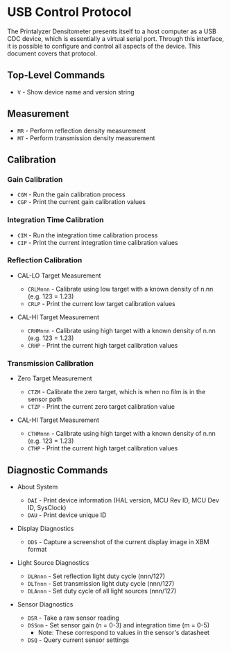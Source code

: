 USB Control Protocol
====================

The Printalyzer Densitometer presents itself to a host computer as a USB CDC
device, which is essentially a virtual serial port. Through this interface,
it is possible to configure and control all aspects of the device.
This document covers that protocol.

Top-Level Commands
------------------
* `V` - Show device name and version string


Measurement
-----------
* `MR` - Perform reflection density measurement
* `MT` - Perform transmission density measurement


Calibration
-----------

### Gain Calibration
* `CGM` - Run the gain calibration process
* `CGP` - Print the current gain calibration values

### Integration Time Calibration
* `CIM` - Run the integration time calibration process
* `CIP` - Print the current integration time calibration values

### Reflection Calibration
* CAL-LO Target Measurement
  * `CRLMnnn` - Calibrate using low target with a known density of n.nn (e.g. 123 = 1.23)
  * `CRLP` - Print the current low target calibration values

* CAL-HI Target Measurement
  * `CRHMnnn` - Calibrate using high target with a known density of n.nn (e.g. 123 = 1.23)
  * `CRHP` - Print the current high target calibration values

### Transmission Calibration
* Zero Target Measurement
  * `CTZM` - Calibrate the zero target, which is when no film is in the sensor path
  * `CTZP` - Print the current zero target calibration value

* CAL-HI Target Measurement
  * `CTHMnnn` - Calibrate using high target with a known density of n.nn (e.g. 123 = 1.23)
  * `CTHP` - Print the current high target calibration values

Diagnostic Commands
-------------------
* About System
  * `DAI` - Print device information (HAL version, MCU Rev ID, MCU Dev ID, SysClock)
  * `DAU` - Print device unique ID

* Display Diagnostics
  * `DDS` - Capture a screenshot of the current display image in XBM format

* Light Source Diagnostics
  * `DLRnnn` - Set reflection light duty cycle (nnn/127)
  * `DLTnnn` - Set transmission light duty cycle (nnn/127)
  * `DLAnnn` - Set duty cycle of all light sources (nnn/127)

* Sensor Diagnostics
  * `DSR` - Take a raw sensor reading
  * `DSSnm` - Set sensor gain (n = 0-3) and integration time (m = 0-5)
    * Note: These correspond to values in the sensor's datasheet
  * `DSQ` - Query current sensor settings
